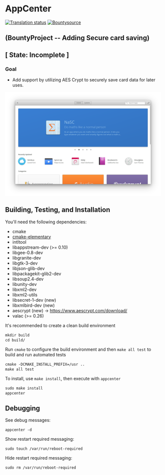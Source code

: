 # AppCenter
[![Translation status](https://l10n.elementary.io/widgets/appcenter/-/svg-badge.svg)](https://l10n.elementary.io/projects/appcenter/?utm_source=widget)
[![Bountysource](https://www.bountysource.com/badge/tracker?tracker_id=57667267)](https://www.bountysource.com/teams/elementary/issues?tracker_ids=57667267)

## (BountyProject -- Adding Secure card saving)
## [ State: Incomplete ]

### Goal
- Add support by utilizing AES Crypt to securely save card 
  data for later uses. 

![AppCenter Screenshot](data/screenshot.png?raw=true)

## Building, Testing, and Installation

You'll need the following dependencies:
* cmake
* [cmake-elementary](https://github.com/elementary/cmake-modules)
* intltool
* libappstream-dev (>= 0.10)
* libgee-0.8-dev
* libgranite-dev
* libgtk-3-dev
* libjson-glib-dev
* libpackagekit-glib2-dev
* libsoup2.4-dev
* libunity-dev
* libxml2-dev
* libxml2-utils
* libsecret-1-dev (new)
* libxmlbird-dev (new)
* aescrypt (new) -> https://www.aescrypt.com/download/ 
* valac (>= 0.26)

It's recommended to create a clean build environment

    mkdir build
    cd build/

Run `cmake` to configure the build environment and then `make all test` to build and run automated tests

    cmake -DCMAKE_INSTALL_PREFIX=/usr ..
    make all test

To install, use `make install`, then execute with `appcenter`

    sudo make install
    appcenter

## Debugging

See debug messages:

    appcenter -d

Show restart required messaging:

    sudo touch /var/run/reboot-required

Hide restart required messaging:

    sudo rm /var/run/reboot-required

